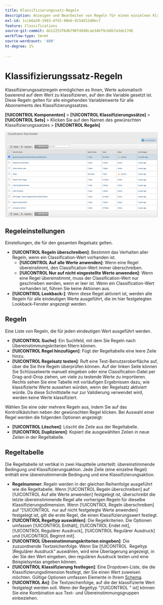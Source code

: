 ```yaml
---
title: Klassifizierungssatz-Regeln
description: Anzeigen und Bearbeiten von Regeln für einen einzelnen Klassifizierungssatz.
exl-id: 1ccb6a20-1993-4fd3-90eb-9154d12d0ec7
feature: Classifications
source-git-commit: de12253f6db798f49d0cae34bf9cb6b7a3de17db
workflow-type: tm+mt
source-wordcount: '489'
ht-degree: 1%

---
```


# Klassifizierungssatz-Regeln

Klassifizierungssatzregeln ermöglichen es Ihnen, Werte automatisch basierend auf dem Wert zu klassifizieren, auf den die Variable gesetzt ist. Diese Regeln gelten für alle eingehenden Variablenwerte für alle Abonnements des Klassifizierungssatzes.

**[!UICONTROL Komponenten]** > **[!UICONTROL Klassifizierungssätze]** > **[!UICONTROL Sets]** > Klicken Sie auf den Namen des gewünschten Klassifizierungssatzes > **[!UICONTROL Regeln]**

![Benutzeroberfläche für Klassifizierungssatzregeln](../../assets/csets-rules.png)

## Regeleinstellungen

Einstellungen, die für den gesamten Regelsatz gelten.

* **[!UICONTROL Regeln überschreiben]**: Bestimmt das Verhalten aller Regeln, wenn ein Classification-Wert vorhanden ist.
   * **[!UICONTROL Auf alle Werte anwenden]**: Wenn eine Regel übereinstimmt, den Classification-Wert immer überschreiben.
   * **[!UICONTROL Nur auf nicht eingestellte Werte anwenden]**: Wenn eine Regel übereinstimmt, muss der Classification-Wert nur geschrieben werden, wenn er leer ist. Wenn ein Classification-Wert vorhanden ist, führen Sie keine Aktionen aus.
* **[!UICONTROL Lookback-]**: Wenn diese Regel aktiviert ist, werden alle Regeln für alle eindeutigen Werte ausgeführt, die im hier festgelegten Lookback-Fenster angezeigt werden.

## Regeln

Eine Liste von Regeln, die für jeden eindeutigen Wert ausgeführt werden.

* **[!UICONTROL Suche]**: Ein Suchfeld, mit dem Sie Regeln nach Übereinstimmungskriterien filtern können.
* **[!UICONTROL Regel hinzufügen]**: Fügt der Regeltabelle eine leere Zeile hinzu.
* **[!UICONTROL Regelsatz testen]**: Ruft eine Test-Benutzeroberfläche auf, über die Sie Ihre Regeln überprüfen können. Auf der linken Seite können Sie Schlüsselwerte manuell eingeben oder eine Classification-Datei per Drag-and-Drop ziehen, um viele zu testende Werte zu importieren. Rechts sehen Sie eine Tabelle mit vorläufigen Ergebnissen dazu, wie klassifizierte Werte aussehen würden, wenn der Regelsatz aktiviert würde. Da diese Schnittstelle nur zur Validierung verwendet wird, werden keine Werte klassifiziert.

Wählen Sie eine oder mehrere Regeln aus, indem Sie auf das Kontrollkästchen neben der gewünschten Regel klicken. Bei Auswahl einer Regel werden die folgenden Optionen angezeigt:

* **[!UICONTROL Löschen]**: Löscht die Zeile aus der Regeltabelle.
* **[!UICONTROL Duplizieren]**: Kopiert die ausgewählten Zeilen in neue Zeilen in der Regeltabelle.

## Regeltabelle

Die Regeltabelle ist vertikal in zwei Hauptteile unterteilt: übereinstimmende Bedingung und Klassifizierungsaktion. Jede Zeile (eine einzelne Regel) enthält eine übereinstimmende Bedingung und eine Klassifizierungsaktion.

* **Regelnummer**: Regeln werden in der gleichen Reihenfolge ausgeführt wie die Regeltabelle. Wenn [!UICONTROL Regeln überschreiben] auf [!UICONTROL Auf alle Werte anwenden] festgelegt ist, überschreibt die letzte übereinstimmende Regel alle vorherigen Regeln für dieselbe Klassifizierungsdimension. Wenn [!UICONTROL Regeln überschreiben] auf &quot;[!UICONTROL &#x200B; nur auf nicht festgelegte Werte anwenden] festgelegt ist, gilt die erste Regel, die einen Klassifizierungswert festlegt.
* **[!UICONTROL Regeltyp auswählen]**: Die Regelkriterien. Die Optionen umfassen [!UICONTROL Enthält], [!UICONTROL Endet mit], [!UICONTROL Regulärer Ausdruck], [!UICONTROL Regulärer Ausdruck] und [!UICONTROL Beginnt mit].
* **[!UICONTROL Übereinstimmungskriterien eingeben]**: Die zuzuordnende Textzeichenfolge. Wenn Sie [!UICONTROL &#x200B; Regeltyp &#x200B;]Regulärer Ausdruck“ auswählen, wird eine Überlagerung angezeigt, in der Sie den Wert eingeben, den regulären Ausdruck testen und eine Beispielsyntax angeben können.
* **[!UICONTROL Klassifizierung festlegen]**: Eine Dropdown-Liste, die die Klassifizierungsdimension festlegt, der Sie einen Wert zuweisen möchten. Gültige Optionen umfassen Elemente in Ihrem [Schema](schema.md).
* **[!UICONTROL An]**: Die Textzeichenfolge, auf die der klassifizierte Wert festgelegt werden soll. Wenn der Regeltyp &quot;[!UICONTROL &quot; ist] können Sie eine Kombination aus Text- und Übereinstimmungsgruppen einbeziehen.
